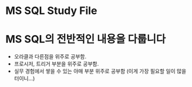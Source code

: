 # MS SQL Study File

# MS SQL의 전반적인 내용을 다룹니다

- 오라클과 다른점을 위주로 공부함.
- 프로시저, 트리거 부분을 위주로 공부함.
- 실무 경험에서 쌓을 수 있는 야매 부분 위주로 공부함 (이게 가장 필요할 일이 많을터이니...)
